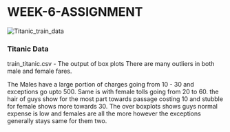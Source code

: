 # WEEK-6-ASSIGNMENT


![Titanic_train_data](https://user-images.githubusercontent.com/46574821/68523026-ffdd8b00-0280-11ea-8c05-86494dbd800f.png)

### Titanic Data

train_titanic.csv - The output of box plots  There are many outliers in both male and female fares. 


The Males have a large portion of charges going from 10 - 30 and exceptions go upto 500. Same is with female tolls going from 20 to 60. the hair of guys show for the most part towards passage costing 10 and stubble for female shows more towards 30. The over boxplots shows guys normal expense is low and females are all the more however the exceptions generally stays same for them two.
